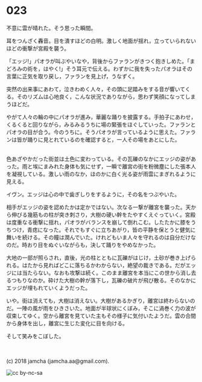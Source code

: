 # 023

不意に雲が晴れた。そう思った瞬間。  

耳をつんざく轟音。目を潰すほどの白明。激しく地面が揺れ，立っていられないほどの衝撃が宮殿を襲う。  

「エッジ!」パオラが叫ぶやいなや，背後からファランがきつく抱きしめた。「まどろみの術を，はやく!」そう耳元で伝える。わずかに我を失ったパオラはその言葉に正気を取り戻し，ファランを見上げ，うなずく。  

突然の出来事にあわて，泣きわめく人々，その頭に足踏みをする音が響いてくる。そのリズムは心地良く，こんな状況でありながら，思わず笑顔になってしまうほどだ。  

やがて人々の輪の中にパオラが進み，華麗な踊りを披露する。手拍子にあわせ，くるくると回りながら，みるみるうちに場の緊張をほぐしていった。ファランとパオラの目が合う。今のうちに。そうパオラが言っているように思えた。ファランは皆が踊りに見とれているのを確認すると，一人その場をあとにした。  

<br>  
色あざやかだった街並は土色に変わっている。その瓦礫のなかにエッジの姿があった。雨と埃にまみれた身体も気にせず，一瞬で離宮の街を粉微塵にした張本人を凝視している。激しい雨のなか，ほのかに白く光る姿が雨雲にまぎれるように見える。  

イヴン。エッジは心の中で歯ぎしりをするように，その名をつぶやいた。  

相手がエッジの姿を認めたかは定かではない。次なる一撃が離宮を襲った。天から伸びる幾筋もの柱が突き刺さり，大樹の硬い幹をたやすくえぐっていく。宮殿は度重なる衝撃に揺れ，パオラがバランスを崩して倒れこむ。したたかに膝をうちつけ，青痣になった。それでもすぐに立ちあがり，皆の平静を保とうと健気に舞いを続ける。その瞳は潤んでいた。けれどもいま人々を守れるのは自分だけなのだ。時おり目をぬぐいながらも，決して踊りをやめなかった。  

大地の一部が照らされ，直後，光の柱とともに瓦礫がはじけ，土砂が巻き上げられる。はたから見ればどこに落ちるかわからない，絶望の裁きである。だがエッジには当たらない。なおも攻撃は続く。このまま離宮を本当にこの世から消し去るつもりなのか。砕けた大樹の幹が落下し，瓦礫の破片が飛び散る。そのなかにエッジが埋もれていくようだった。  

いや。街は消えても，大樹は消えない。大樹があるかぎり，離宮は終わらないのだ。一陣の風が雨をひきさいた。地面が半球状にくぼみ，そこに渦巻く力の波が収束してゆく。空から離宮を見ていた主もその様子に気付いたようだ。雲の合間から身体を出し，離宮に生じた変化に目を向ける。  

そして笑みをこぼした。  

<br>  
<br>  
(c) 2018 jamcha (jamcha.aa@gmail.com).  

![cc by-nc-sa](http://i.creativecommons.org/l/by-nc-sa/4.0/88x31.png)